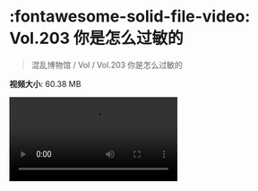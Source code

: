 # :fontawesome-solid-file-video: Vol.203 你是怎么过敏的

> 混乱博物馆 / Vol / Vol.203 你是怎么过敏的

**视频大小**: 60.38 MB

<div class="video"><video src="https://file.hsyhx.top/archive/203.mp4" controls preload>🤔 您的浏览器不支持 video 标签</video></div>